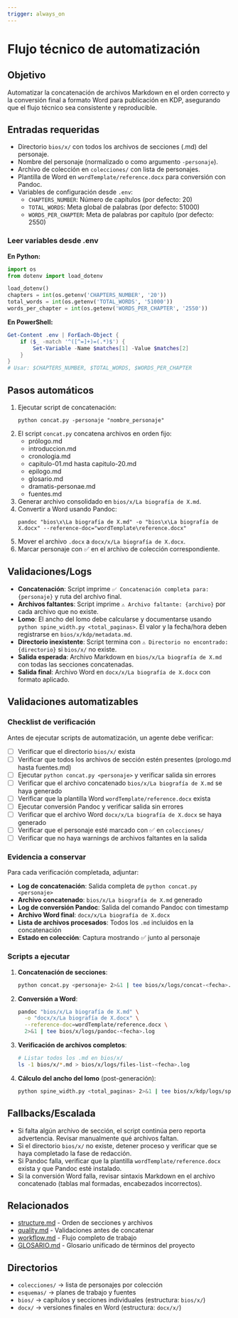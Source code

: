 ```yaml
---
trigger: always_on
---
```


# Flujo técnico de automatización

## Objetivo
Automatizar la concatenación de archivos Markdown en el orden correcto y la conversión final a formato Word para publicación en KDP, asegurando que el flujo técnico sea consistente y reproducible.

## Entradas requeridas
- Directorio `bios/x/` con todos los archivos de secciones (.md) del personaje.
- Nombre del personaje (normalizado o como argumento `-personaje`).
- Archivo de colección en `colecciones/` con lista de personajes.
- Plantilla de Word en `wordTemplate/reference.docx` para conversión con Pandoc.
- Variables de configuración desde `.env`:
  - `CHAPTERS_NUMBER`: Número de capítulos (por defecto: 20)
  - `TOTAL_WORDS`: Meta global de palabras (por defecto: 51000)
  - `WORDS_PER_CHAPTER`: Meta de palabras por capítulo (por defecto: 2550)

### Leer variables desde .env

**En Python:**
```python
import os
from dotenv import load_dotenv

load_dotenv()
chapters = int(os.getenv('CHAPTERS_NUMBER', '20'))
total_words = int(os.getenv('TOTAL_WORDS', '51000'))
words_per_chapter = int(os.getenv('WORDS_PER_CHAPTER', '2550'))
```

**En PowerShell:**
```powershell
Get-Content .env | ForEach-Object {
    if ($_ -match '^([^=]+)=(.*)$') {
        Set-Variable -Name $matches[1] -Value $matches[2]
    }
}
# Usar: $CHAPTERS_NUMBER, $TOTAL_WORDS, $WORDS_PER_CHAPTER
```

## Pasos automáticos
1. Ejecutar script de concatenación:
   ```
   python concat.py -personaje "nombre_personaje"
   ```
2. El script `concat.py` concatena archivos en orden fijo:
   - prólogo.md
   - introduccion.md
   - cronologia.md
   - capitulo-01.md hasta capitulo-20.md
   - epilogo.md
   - glosario.md
   - dramatis-personae.md
   - fuentes.md
3. Generar archivo consolidado en `bios/x/La biografía de X.md`.
4. Convertir a Word usando Pandoc:
   ```
   pandoc "bios\x\La biografía de X.md" -o "bios\x\La biografía de X.docx" --reference-doc="wordTemplate\reference.docx"
   ```
5. Mover el archivo `.docx` a `docx/x/La biografía de X.docx`.
6. Marcar personaje con ✅ en el archivo de colección correspondiente.

## Validaciones/Logs
- **Concatenación**: Script imprime `✅ Concatenación completa para: {personaje}` y ruta del archivo final.
- **Archivos faltantes**: Script imprime `⚠️ Archivo faltante: {archivo}` por cada archivo que no existe.
- **Lomo**: El ancho del lomo debe calcularse y documentarse usando `python spine_width.py <total_paginas>`. El valor y la fecha/hora deben registrarse en `bios/x/kdp/metadata.md`.
- **Directorio inexistente**: Script termina con `⚠️ Directorio no encontrado: {directorio}` si `bios/x/` no existe.
- **Salida esperada**: Archivo Markdown en `bios/x/La biografía de X.md` con todas las secciones concatenadas.
- **Salida final**: Archivo Word en `docx/x/La biografía de X.docx` con formato aplicado.

## Validaciones automatizables

### Checklist de verificación

Antes de ejecutar scripts de automatización, un agente debe verificar:

- [ ] Verificar que el directorio `bios/x/` exista
- [ ] Verificar que todos los archivos de sección estén presentes (prologo.md hasta fuentes.md)
- [ ] Ejecutar `python concat.py <personaje>` y verificar salida sin errores
- [ ] Verificar que el archivo concatenado `bios/x/La biografía de X.md` se haya generado
- [ ] Verificar que la plantilla Word `wordTemplate/reference.docx` exista
- [ ] Ejecutar conversión Pandoc y verificar salida sin errores
- [ ] Verificar que el archivo Word `docx/x/La biografía de X.docx` se haya generado
- [ ] Verificar que el personaje esté marcado con ✅ en `colecciones/`
- [ ] Verificar que no haya warnings de archivos faltantes en la salida

### Evidencia a conservar

Para cada verificación completada, adjuntar:

- **Log de concatenación**: Salida completa de `python concat.py <personaje>`
- **Archivo concatenado**: `bios/x/La biografía de X.md` generado
- **Log de conversión Pandoc**: Salida del comando Pandoc con timestamp
- **Archivo Word final**: `docx/x/La biografía de X.docx`
- **Lista de archivos procesados**: Todos los `.md` incluidos en la concatenación
- **Estado en colección**: Captura mostrando ✅ junto al personaje

### Scripts a ejecutar

1. **Concatenación de secciones**:
   ```bash
   python concat.py <personaje> 2>&1 | tee bios/x/logs/concat-<fecha>.log
   ```

2. **Conversión a Word**:
   ```bash
   pandoc "bios/x/La biografía de X.md" \
     -o "docx/x/La biografía de X.docx" \
     --reference-doc=wordTemplate/reference.docx \
     2>&1 | tee bios/x/logs/pandoc-<fecha>.log
   ```

3. **Verificación de archivos completos**:
   ```bash
   # Listar todos los .md en bios/x/
   ls -1 bios/x/*.md > bios/x/logs/files-list-<fecha>.log
   ```

4. **Cálculo del ancho del lomo** (post-generación):
   ```bash
   python spine_width.py <total_paginas> 2>&1 | tee bios/x/kdp/logs/spine-<fecha>.log
   ```

## Fallbacks/Escalada
- Si falta algún archivo de sección, el script continúa pero reporta advertencia. Revisar manualmente qué archivos faltan.
- Si el directorio `bios/x/` no existe, detener proceso y verificar que se haya completado la fase de redacción.
- Si Pandoc falla, verificar que la plantilla `wordTemplate/reference.docx` exista y que Pandoc esté instalado.
- Si la conversión Word falla, revisar sintaxis Markdown en el archivo concatenado (tablas mal formadas, encabezados incorrectos).

## Relacionados
- [structure.md](structure.md) - Orden de secciones y archivos
- [quality.md](quality.md) - Validaciones antes de concatenar
- [workflow.md](workflow.md) - Flujo completo de trabajo
- [GLOSARIO.md](../GLOSARIO.md) - Glosario unificado de términos del proyecto

## Directorios
- `colecciones/` → lista de personajes por colección
- `esquemas/` → planes de trabajo y fuentes
- `bios/` → capítulos y secciones individuales (estructura: `bios/x/`)
- `docx/` → versiones finales en Word (estructura: `docx/x/`)
